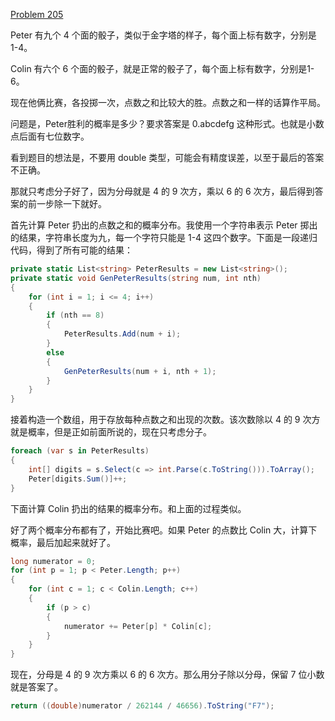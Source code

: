 [Problem 205](https://projecteuler.net/problem=205 "Problem 205 - Project Euler")

Peter 有九个 4 个面的骰子，类似于金字塔的样子，每个面上标有数字，分别是 1-4。

Colin 有六个 6 个面的骰子，就是正常的骰子了，每个面上标有数字，分别是1-6。

现在他俩比赛，各投掷一次，点数之和比较大的胜。点数之和一样的话算作平局。

问题是，Peter胜利的概率是多少？要求答案是 0.abcdefg 这种形式。也就是小数点后面有七位数字。

看到题目的想法是，不要用 double 类型，可能会有精度误差，以至于最后的答案不正确。

那就只考虑分子好了，因为分母就是 4 的 9 次方，乘以 6 的 6 次方，最后得到答案的前一步除一下就好。

首先计算 Peter 扔出的点数之和的概率分布。我使用一个字符串表示 Peter 掷出的结果，字符串长度为九，每一个字符只能是 1-4 这四个数字。下面是一段递归代码，得到了所有可能的结果：
``` csharp
private static List<string> PeterResults = new List<string>();
private static void GenPeterResults(string num, int nth)
{
    for (int i = 1; i <= 4; i++)
    {
        if (nth == 8)
        {
            PeterResults.Add(num + i);
        }
        else
        {
            GenPeterResults(num + i, nth + 1);
        }
    }
}
```

接着构造一个数组，用于存放每种点数之和出现的次数。该次数除以 4 的 9 次方就是概率，但是正如前面所说的，现在只考虑分子。
``` csharp
foreach (var s in PeterResults)
{
    int[] digits = s.Select(c => int.Parse(c.ToString())).ToArray();
    Peter[digits.Sum()]++;
}
```

下面计算 Colin 扔出的结果的概率分布。和上面的过程类似。

好了两个概率分布都有了，开始比赛吧。如果 Peter 的点数比 Colin 大，计算下概率，最后加起来就好了。
``` csharp
long numerator = 0;
for (int p = 1; p < Peter.Length; p++)
{
    for (int c = 1; c < Colin.Length; c++)
    {
        if (p > c)
        {
            numerator += Peter[p] * Colin[c];
        }
    }
}
```
现在，分母是 4 的 9 次方乘以 6 的 6 次方。那么用分子除以分母，保留 7 位小数就是答案了。
``` csharp
return ((double)numerator / 262144 / 46656).ToString("F7");
```
